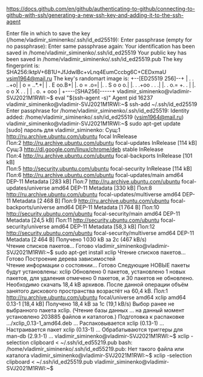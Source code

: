https://docs.github.com/en/github/authenticating-to-github/connecting-to-github-with-ssh/generating-a-new-ssh-key-and-adding-it-to-the-ssh-agent


Enter file in which to save the key (/home/vladimir_siminenko/.ssh/id_ed25519): 
Enter passphrase (empty for no passphrase): 
Enter same passphrase again: 
Your identification has been saved in /home/vladimir_siminenko/.ssh/id_ed25519
Your public key has been saved in /home/vladimir_siminenko/.ssh/id_ed25519.pub
The key fingerprint is:
SHA256:lktpV+6B1U+JfJdwlBc+vLnq4EumCccbg6C+CEDxmaU vsim1964@mail.ru
The key's randomart image is:
+--[ED25519 256]--+
| .   .       ..+o|
|  o =       ..*.+|
| . E        oo.B+|
|.        o =  .o=|
|.    .  S o o  o.|
|.   . .+oo . .  .|
|.  .   o.= +.  . |
|. o     o X . .  |
| . o.    + ooo   |
+----[SHA256]-----+
vladimir_siminenko@vladimir-SVJ2021M1RWI:~$ eval "$(ssh-agent -s)"
Agent pid 16237
vladimir_siminenko@vladimir-SVJ2021M1RWI:~$ ssh-add ~/.ssh/id_ed25519
Enter passphrase for /home/vladimir_siminenko/.ssh/id_ed25519: 
Identity added: /home/vladimir_siminenko/.ssh/id_ed25519 (vsim1964@mail.ru)
vladimir_siminenko@vladimir-SVJ2021M1RWI:~$ sudo apt-get update
[sudo] пароль для vladimir_siminenko: 
Сущ:1 http://ru.archive.ubuntu.com/ubuntu focal InRelease                      
Пол:2 http://ru.archive.ubuntu.com/ubuntu focal-updates InRelease [114 kB]     
Сущ:3 http://dl.google.com/linux/chrome/deb stable InRelease                   
Пол:4 http://ru.archive.ubuntu.com/ubuntu focal-backports InRelease [101 kB]   
Пол:5 http://security.ubuntu.com/ubuntu focal-security InRelease [114 kB]   
Пол:6 http://ru.archive.ubuntu.com/ubuntu focal-updates/main amd64 DEP-11 Metadata [283 kB]
Пол:7 http://ru.archive.ubuntu.com/ubuntu focal-updates/universe amd64 DEP-11 Metadata [330 kB]
Пол:8 http://ru.archive.ubuntu.com/ubuntu focal-updates/multiverse amd64 DEP-11 Metadata [2 468 B]
Пол:9 http://ru.archive.ubuntu.com/ubuntu focal-backports/universe amd64 DEP-11 Metadata [1 764 B]
Пол:10 http://security.ubuntu.com/ubuntu focal-security/main amd64 DEP-11 Metadata [24,5 kB]
Пол:11 http://security.ubuntu.com/ubuntu focal-security/universe amd64 DEP-11 Metadata [58,3 kB]
Пол:12 http://security.ubuntu.com/ubuntu focal-security/multiverse amd64 DEP-11 Metadata [2 464 B]
Получено 1 030 kB за 2с (467 kB/s)                                             
Чтение списков пакетов… Готово
vladimir_siminenko@vladimir-SVJ2021M1RWI:~$ sudo apt-get install xclip
Чтение списков пакетов… Готово
Построение дерева зависимостей       
Чтение информации о состоянии… Готово
Следующие НОВЫЕ пакеты будут установлены:
  xclip
Обновлено 0 пакетов, установлено 1 новых пакетов, для удаления отмечено 0 пакетов, и 30 пакетов не обновлено.
Необходимо скачать 18,4 kB архивов.
После данной операции объём занятого дискового пространства возрастёт на 60,4 kB.
Пол:1 http://ru.archive.ubuntu.com/ubuntu focal/universe amd64 xclip amd64 0.13-1 [18,4 kB]
Получено 18,4 kB за 1с (19,1 kB/s) 
Выбор ранее не выбранного пакета xclip.
(Чтение базы данных … на данный момент установлено 203885 файлов и каталогов.)
Подготовка к распаковке …/xclip_0.13-1_amd64.deb …
Распаковывается xclip (0.13-1) …
Настраивается пакет xclip (0.13-1) …
Обрабатываются триггеры для man-db (2.9.1-1) …
vladimir_siminenko@vladimir-SVJ2021M1RWI:~$ xclip -selection clipboard < ~/.ssh/id_ed55219.pub
bash: /home/vladimir_siminenko/.ssh/id_ed55219.pub: Нет такого файла или каталога
vladimir_siminenko@vladimir-SVJ2021M1RWI:~$ xclip -selection clipboard < ~/.ssh/id_ed25519.pub
vladimir_siminenko@vladimir-SVJ2021M1RWI:~$ 
